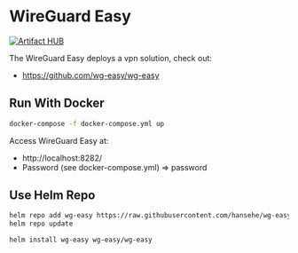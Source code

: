 # WireGuard Easy

[![Artifact HUB](https://img.shields.io/endpoint?url=https://artifacthub.io/badge/repository/wg-easy)](https://artifacthub.io/packages/search?repo=wg-easy)

The WireGuard Easy deploys a vpn solution, check out:
- https://github.com/wg-easy/wg-easy

## Run With Docker
```bash
docker-compose -f docker-compose.yml up
```

Access WireGuard Easy at: 
- http://localhost:8282/
- Password (see docker-compose.yml) => password

## Use Helm Repo
```bash
helm repo add wg-easy https://raw.githubusercontent.com/hansehe/wg-easy-helm/master/helm/charts
helm repo update
```
```bash
helm install wg-easy wg-easy/wg-easy
```

